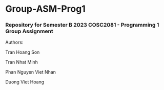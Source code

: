 # Group-ASM-Prog1
### Repository for Semester B 2023 COSC2081 - Programming 1 Group Assignment

Authors:

Tran Hoang Son

Tran Nhat Minh

Phan Nguyen Viet Nhan

Duong Viet Hoang
